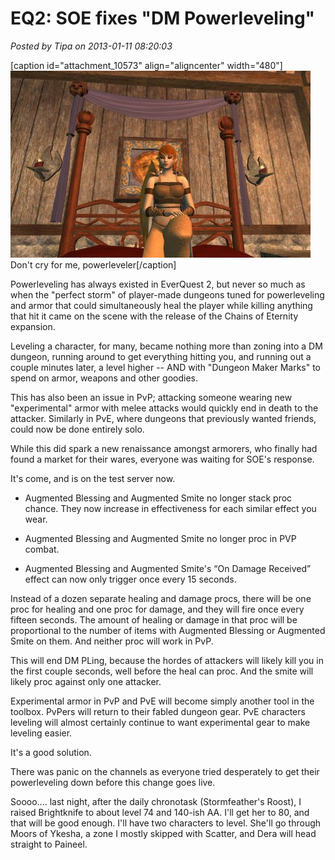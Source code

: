 # EQ2: SOE fixes "DM Powerleveling"

*Posted by Tipa on 2013-01-11 08:20:03*

[caption id="attachment\_10573" align="aligncenter" width="480"][![](../uploads/2013/01/EverQuest2-2013-01-10-00-33-32-23-480x299.jpg "Don't cry for me, powerleveler")](../uploads/2013/01/EverQuest2-2013-01-10-00-33-32-23.jpg) Don't cry for me, powerleveler[/caption]

Powerleveling has always existed in EverQuest 2, but never so much as when the "perfect storm" of player-made dungeons tuned for powerleveling and armor that could simultaneously heal the player while killing anything that hit it came on the scene with the release of the Chains of Eternity expansion.

Leveling a character, for many, became nothing more than zoning into a DM dungeon, running around to get everything hitting you, and running out a couple minutes later, a level higher -- AND with "Dungeon Maker Marks" to spend on armor, weapons and other goodies.

This has also been an issue in PvP; attacking someone wearing new "experimental" armor with melee attacks would quickly end in death to the attacker. Similarly in PvE, where dungeons that previously wanted friends, could now be done entirely solo.

While this did spark a new renaissance amongst armorers, who finally had found a market for their wares, everyone was waiting for SOE's response.

It's come, and is on the test server now.


 * Augmented Blessing and Augmented Smite no longer stack proc chance. They now increase in effectiveness for each similar effect you wear.

 * Augmented Blessing and Augmented Smite no longer proc in PVP combat.

 * Augmented Blessing and Augmented Smite's “On Damage Received” effect can now only trigger once every 15 seconds.




Instead of a dozen separate healing and damage procs, there will be one proc for healing and one proc for damage, and they will fire once every fifteen seconds. The amount of healing or damage in that proc will be proportional to the number of items with Augmented Blessing or Augmented Smite on them. And neither proc will work in PvP.

This will end DM PLing, because the hordes of attackers will likely kill you in the first couple seconds, well before the heal can proc. And the smite will likely proc against only one attacker.

Experimental armor in PvP and PvE will become simply another tool in the toolbox. PvPers will return to their fabled dungeon gear. PvE characters leveling will almost certainly continue to want experimental gear to make leveling easier.

It's a good solution.

There was panic on the channels as everyone tried desperately to get their powerleveling down before this change goes live.

Soooo.... last night, after the daily chronotask (Stormfeather's Roost), I raised Brightknife to about level 74 and 140-ish AA. I'll get her to 80, and that will be good enough. I'll have two characters to level. She'll go through Moors of Ykesha, a zone I mostly skipped with Scatter, and Dera will head straight to Paineel.

